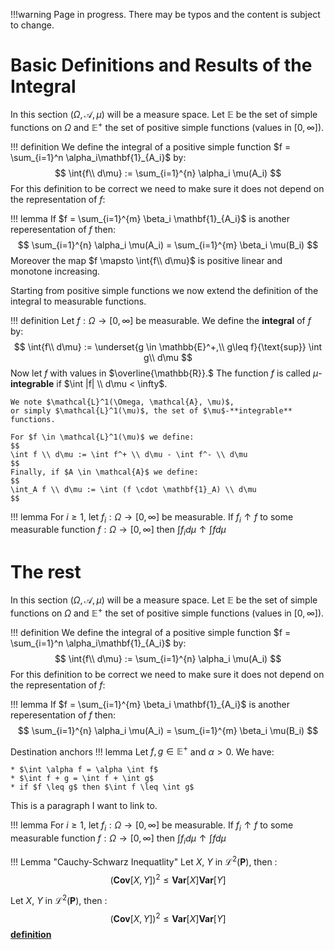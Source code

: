 !!!warning
    Page in progress. There may be typos and the content is subject to change.

# Basic Definitions and Results of the Integral
In this section $(\Omega, \mathcal{A}, \mu)$ will be a measure space.
Let $\mathbb{E}$ be the set of simple functions on $\Omega$ and 
$\mathbb{E}^+$ the set of positive simple functions (values in $[0, \infty]$).

!!! definition
    We define the integral of a positive simple function
    $f = \sum_{i=1}^n \alpha_i\mathbf{1}_{A_i}$
    by:
    $$
    \int{f\\ d\mu} := \sum_{i=1}^{n} \alpha_i \mu(A_i)
    $$
For this definition to be correct we need to make sure it does not depend on
the representation of $f$:

!!! lemma
    If $f = \sum_{i=1}^{m} \beta_i \mathbf{1}_{A_i}$ is another 
    reperesentation of $f$ then: 
    $$
    \sum_{i=1}^{n} \alpha_i \mu(A_i) = \sum_{i=1}^{m} \beta_i \mu(B_i)
    $$
    Moreover the map $f \mapsto \int{f\\ d\mu}$ is positive linear and 
    monotone increasing.

Starting from positive simple functions we now extend the definition of 
the integral to measurable functions.

!!! definition
    Let $f: \Omega \to [0, \infty]$ be measurable. We define the 
    **integral** of
    $f$ by:
    $$
    \int{f\\ d\mu} := \underset{g \in \mathbb{E}^+,\\ g\leq f}{\text{sup}}
    \int g\\ d\mu
    $$
    Now let $f$ with values in $\overline{\mathbb{R}}.$
    The function $f$ is called $\mu$-**integrable** if 
    $\int |f| \\ d\mu < \infty$.

    We note $\mathcal{L}^1(\Omega, \mathcal{A}, \mu)$,
    or simply $\mathcal{L}^1(\mu)$, the set of $\mu$-**integrable** functions.

    For $f \in \mathcal{L}^1(\mu)$ we define:
    $$
    \int f \\ d\mu := \int f^+ \\ d\mu - \int f^- \\ d\mu 
    $$
    Finally, if $A \in \mathcal{A}$ we define:
    $$
    \int_A f \\ d\mu := \int (f \cdot \mathbf{1}_A) \\ d\mu
    $$



!!! lemma
    For $i \geq 1$, let $f_i : \Omega \to [0, \infty]$ be measurable.
    If $f_i \uparrow f$ to some measurable function $f : \Omega \to [0, \infty]$
    then $\int{f_i} d\mu \uparrow \int{f d\mu}$

# The rest
In this section $(\Omega, \mathcal{A}, \mu)$ will be a measure space.
Let $\mathbb{E}$ be the set of simple functions on $\Omega$ and 
$\mathbb{E}^+$ the set of positive simple functions (values in $[0, \infty]$).

!!! definition
    We define the integral of a positive simple function
    $f = \sum_{i=1}^n \alpha_i\mathbf{1}_{A_i}$
    by:
    $$
    \int{f\\ d\mu} := \sum_{i=1}^{n} \alpha_i \mu(A_i)
    $$
For this definition to be correct we need to make sure it does not depend on
the representation of $f$:

<a id="1.1"></a>
!!! lemma
    If $f = \sum_{i=1}^{m} \beta_i \mathbf{1}_{A_i}$ is another 
    reperesentation of $f$ then: 
    $$
    \sum_{i=1}^{n} \alpha_i \mu(A_i) = \sum_{i=1}^{m} \beta_i \mu(B_i)
    $$

<a name="destination" id="destination"></a>Destination anchors
!!! lemma
    Let $f, g \in \mathbb{E}^+$ and $\alpha > 0$. We have:

    * $\int \alpha f = \alpha \int f$
    * $\int f + g = \int f + \int g$
    * if $f \leq g$ then $\int f \leq \int g$
<p id="anchor">This is a paragraph I want to link to.</p>

!!! lemma
    For $i \geq 1$, let $f_i : \Omega \to [0, \infty]$ be measurable.
    If $f_i \uparrow f$ to some measurable function $f : \Omega \to [0, \infty]$
    then $\int{f_i} d\mu \uparrow \int{f d\mu}$

!!! Lemma "Cauchy-Schwarz Inequatlity"
    Let $X$, $Y$ in $\mathcal{L}^2(\mathbf{P})$, then :
    $$
    \left(\mathbf{Cov}[X,Y] \right)^2 \leq \mathbf{Var}[X] \mathbf{Var}[Y]
    $$

Let $X$, $Y$ in $\mathcal{L}^2(\mathbf{P})$, then :
$$
\left(\mathbf{Cov}[X,Y] \right)^2 \leq \mathbf{Var}[X] \mathbf{Var}[Y]
$$
<a href="#1.1"><b>definition</b></a>
